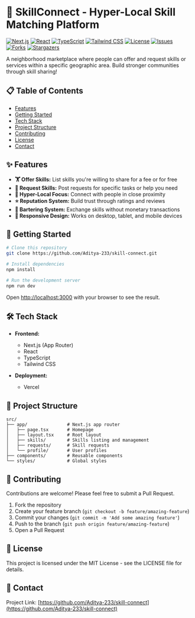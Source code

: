 # 🔗 SkillConnect - Hyper-Local Skill Matching Platform

[![Next.js](https://img.shields.io/badge/Next.js-000000?style=for-the-badge&logo=next.js&logoColor=white)](https://nextjs.org/)
[![React](https://img.shields.io/badge/React-61DAFB?style=for-the-badge&logo=react&logoColor=black)](https://reactjs.org/)
[![TypeScript](https://img.shields.io/badge/TypeScript-3178C6?style=for-the-badge&logo=typescript&logoColor=white)](https://www.typescriptlang.org/)
[![Tailwind CSS](https://img.shields.io/badge/Tailwind_CSS-38B2AC?style=for-the-badge&logo=tailwind-css&logoColor=white)](https://tailwindcss.com/)
[![License](https://img.shields.io/badge/License-MIT-yellow.svg)](https://opensource.org/licenses/MIT)
[![Issues](https://img.shields.io/github/issues/Aditya-233/skill-connect.svg)](https://github.com/Aditya-233/skill-connect/issues)
[![Forks](https://img.shields.io/github/forks/Aditya-233/skill-connect.svg)](https://github.com/Aditya-233/skill-connect/network/members)
[![Stargazers](https://img.shields.io/github/stars/Aditya-233/skill-connect.svg)](https://github.com/Aditya-233/skill-connect/stargazers)

A neighborhood marketplace where people can offer and request skills or services within a specific geographic area. Build stronger communities through skill sharing!

## 📋 Table of Contents

- [Features](#-features)
- [Getting Started](#-getting-started)
- [Tech Stack](#-tech-stack)
- [Project Structure](#-project-structure)
- [Contributing](#-contributing)
- [License](#-license)
- [Contact](#-contact)

## ✨ Features

- **🏋️ Offer Skills:** List skills you're willing to share for a fee or for free
- **🙋 Request Skills:** Post requests for specific tasks or help you need
- **📍 Hyper-Local Focus:** Connect with people in close proximity
- **⭐ Reputation System:** Build trust through ratings and reviews
- **🔄 Bartering System:** Exchange skills without monetary transactions
- **📱 Responsive Design:** Works on desktop, tablet, and mobile devices

## 🚀 Getting Started

```bash
# Clone this repository
git clone https://github.com/Aditya-233/skill-connect.git

# Install dependencies
npm install

# Run the development server
npm run dev
```

Open [http://localhost:3000](http://localhost:3000) with your browser to see the result.

## 🛠️ Tech Stack

- **Frontend:**
  - Next.js (App Router)
  - React
  - TypeScript
  - Tailwind CSS
  
- **Deployment:**
  - Vercel

## 📂 Project Structure

```
src/
├── app/               # Next.js app router
│   ├── page.tsx       # Homepage
│   ├── layout.tsx     # Root layout
│   ├── skills/        # Skills listing and management
│   ├── requests/      # Skill requests
│   └── profile/       # User profiles
├── components/        # Reusable components
└── styles/            # Global styles
```

## 🤝 Contributing

Contributions are welcome! Please feel free to submit a Pull Request.

1. Fork the repository
2. Create your feature branch (`git checkout -b feature/amazing-feature`)
3. Commit your changes (`git commit -m 'Add some amazing feature'`)
4. Push to the branch (`git push origin feature/amazing-feature`)
5. Open a Pull Request

## 📝 License

This project is licensed under the MIT License - see the LICENSE file for details.

## 📧 Contact

Project Link: [https://github.com/Aditya-233/skill-connect](https://github.com/Aditya-233/skill-connect) 
